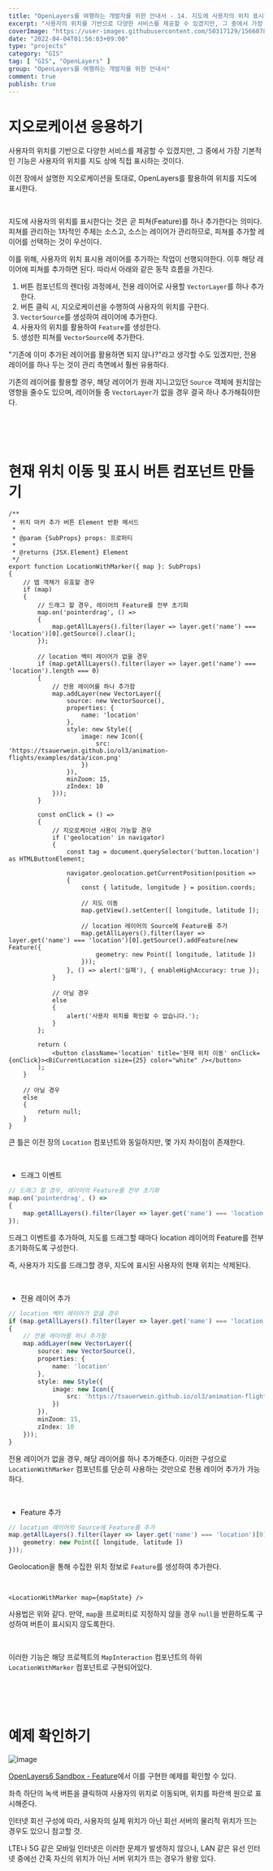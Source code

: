 ```yaml
---
title: "OpenLayers를 여행하는 개발자를 위한 안내서 - 14. 지도에 사용자의 위치 표시하기"
excerpt: "사용자의 위치를 기반으로 다양한 서비스를 제공할 수 있겠지만, 그 중에서 가장 기본적인 기능은 사용자의 위치를 지도 상에 직접 표시하는 것이다. 이전 장에서 설명한 지오로케이션을 토대로, OpenLayers를 활용하여 위치를 지도에 표시한다."
coverImage: "https://user-images.githubusercontent.com/50317129/156607880-c5abad92-1991-4c01-b85f-7153bf89cb64.png"
date: "2022-04-04T01:56:03+09:00"
type: "projects"
category: "GIS"
tag: [ "GIS", "OpenLayers" ]
group: "OpenLayers를 여행하는 개발자를 위한 안내서"
comment: true
publish: true
---
```


# 지오로케이션 응용하기

사용자의 위치를 기반으로 다양한 서비스를 제공할 수 있겠지만, 그 중에서 가장 기본적인 기능은 사용자의 위치를 지도 상에 직접 표시하는 것이다.

이전 장에서 설명한 지오로케이션을 토대로, OpenLayers를 활용하여 위치를 지도에 표시한다.

<br />

지도에 사용자의 위치를 표시한다는 것은 곧 피쳐(Feature)를 하나 추가한다는 의미다. 피쳐를 관리하는 1차적인 주체는 소스고, 소스는 레이어가 관리하므로, 피쳐를 추가할 레이어를 선택하는 것이 우선이다.

이를 위해, 사용자의 위치 표시용 레이어를 추가하는 작업이 선행되야한다. 이후 해당 레이어에 피쳐를 추가하면 된다. 따라서 아래와 같은 동작 흐름을 가진다.

1. 버튼 컴포넌트의 렌더링 과정에서, 전용 레이어로 사용할 `VectorLayer`를 하나 추가한다.
2. 버튼 클릭 시, 지오로케이션을 수행하여 사용자의 위치를 구한다.
3. `VectorSource`를 생성하여 레이어에 추가한다.
4. 사용자의 위치를 활용하여 `Feature`를 생성한다.
5. 생성한 피쳐를 `VectorSource`에 추가한다.

"기존에 이미 추가된 레이어를 활용하면 되지 않나?"라고 생각할 수도 있겠지만, 전용 레이어를 하나 두는 것이 관리 측면에서 훨씬 유용하다.

기존의 레이어를 활용할 경우, 해당 레이어가 원래 지니고있던 `Source` 객체에 원치않는 영향을 줄수도 있으며, 레이어들 중 `VectorLayer`가 없을 경우 결국 하나 추가해줘야한다.

<br />
<br />
<br />










# 현재 위치 이동 및 표시 버튼 컴포넌트 만들기

``` tsx
/**
 * 위치 마커 추가 버튼 Element 반환 메서드
 *
 * @param {SubProps} props: 프로퍼티
 *
 * @returns {JSX.Element} Element
 */
export function LocationWithMarker({ map }: SubProps)
{
	// 맵 객체가 유효할 경우
	if (map)
	{
		// 드래그 할 경우, 레이어의 Feature를 전부 초기화
		map.on('pointerdrag', () =>
		{
			map.getAllLayers().filter(layer => layer.get('name') === 'location')[0].getSource().clear();
		});

		// location 벡터 레이어가 없을 경우
		if (map.getAllLayers().filter(layer => layer.get('name') === 'location').length === 0)
		{
			// 전용 레이어를 하나 추가함
			map.addLayer(new VectorLayer({
				source: new VectorSource(),
				properties: {
					name: 'location'
				},
				style: new Style({
					image: new Icon({
						src: 'https://tsauerwein.github.io/ol3/animation-flights/examples/data/icon.png'
					})
				}),
				minZoom: 15,
				zIndex: 10
			}));
		}

		const onClick = () =>
		{
			// 지오로케이션 사용이 가능할 경우
			if ('geolocation' in navigator)
			{
				const tag = document.querySelector('button.location') as HTMLButtonElement;

				navigator.geolocation.getCurrentPosition(position =>
				{
					const { latitude, longitude } = position.coords;

					// 지도 이동
					map.getView().setCenter([ longitude, latitude ]);

					// location 레이어의 Source에 Feature를 추가
					map.getAllLayers().filter(layer => layer.get('name') === 'location')[0].getSource().addFeature(new Feature({
						geometry: new Point([ longitude, latitude ])
					}));
				}, () => alert('실패'), { enableHighAccuracy: true });
			}

			// 아닐 경우
			else
			{
				alert('사용자 위치를 확인할 수 없습니다.');
			}
		};

		return (
			<button className='location' title='현재 위치 이동' onClick={onClick}><BiCurrentLocation size={25} color="white" /></button>
		);
	}

	// 아닐 경우
	else
	{
		return null;
	}
}
```

큰 틀은 이전 장의 `Location` 컴포넌트와 동일하지만, 몇 가지 차이점이 존재한다.

<br />

* 드래그 이벤트

``` typescript
// 드래그 할 경우, 레이어의 Feature를 전부 초기화
map.on('pointerdrag', () =>
{
	map.getAllLayers().filter(layer => layer.get('name') === 'location')[0].getSource().clear();
});
```

드래그 이벤트를 추가하여, 지도를 드래그할 때마다 location 레이어의 Feature를 전부 초기화하도록 구성한다.

즉, 사용자가 지도를 드래그할 경우, 지도에 표시된 사용자의 현재 위치는 삭제된다.

<br />

* 전용 레이어 추가

``` typescript
// location 벡터 레이어가 없을 경우
if (map.getAllLayers().filter(layer => layer.get('name') === 'location').length === 0)
{
	// 전용 레이어를 하나 추가함
	map.addLayer(new VectorLayer({
		source: new VectorSource(),
		properties: {
			name: 'location'
		},
		style: new Style({
			image: new Icon({
				src: 'https://tsauerwein.github.io/ol3/animation-flights/examples/data/icon.png'
			})
		}),
		minZoom: 15,
		zIndex: 10
	}));
}
```

전용 레이어가 없을 경우, 해당 레이어를 하나 추가해준다. 이러한 구성으로 `LocationWithMarker` 컴포넌트를 단순히 사용하는 것만으로 전용 레이어 추가가 가능하다.

<br />

* Feature 추가

``` typescript
// location 레이어의 Source에 Feature를 추가
map.getAllLayers().filter(layer => layer.get('name') === 'location')[0].getSource().addFeature(new Feature({
	geometry: new Point([ longitude, latitude ])
}));
```

Geolocation을 통해 수집한 위치 정보로 `Feature`를 생성하여 추가한다.

<br />

``` tsx
<LocationWithMarker map={mapState} />
```

사용법은 위와 같다. 만약, `map`을 프로퍼티로 지정하지 않을 경우 `null`을 반환하도록 구성하여 버튼이 표시되지 않도록한다.

<br />

이러한 기능은 해당 프로젝트의 `MapInteraction` 컴포넌트의 하위 `LocationWithMarker` 컴포넌트로 구현되어있다.

<br />
<br />
<br />










# 예제 확인하기

![image](https://user-images.githubusercontent.com/50317129/164761803-940e951e-3ae7-448a-af94-b4857f68c368.png)

[OpenLayers6 Sandbox - Feature](https://project.itcode.dev/gis-dev/feature)에서 이를 구현한 예제를 확인할 수 있다.

좌측 하단의 녹색 버튼을 클릭하여 사용자의 위치로 이동되며, 위치를 파란색 원으로 표시해준다.

인터넷 회선 구성에 따라, 사용자의 실제 위치가 아닌 회선 서버의 물리적 위치가 뜨는 경우도 있으니 참고할 것.

LTE나 5G 같은 모바일 인터넷은 이러한 문제가 발생하지 않으나, LAN 같은 유선 인터넷 중에선 간혹 자신의 위치가 아닌 서버 위치가 뜨는 경우가 왕왕 있다.